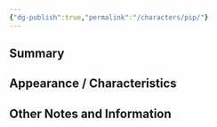 ```yaml
---
{"dg-publish":true,"permalink":"/characters/pip/"}
---
```


## Summary


## Appearance / Characteristics


## Other Notes and Information